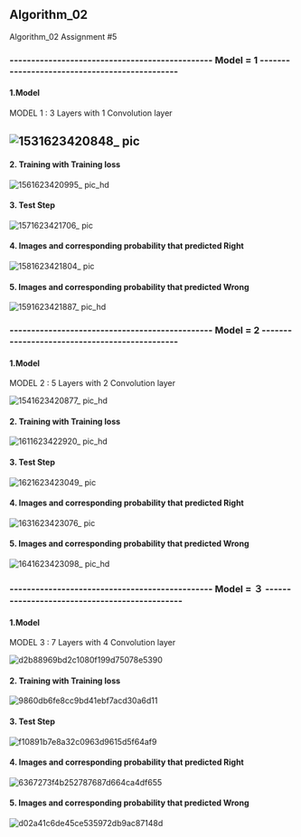 ## Algorithm_02
Algorithm_02  Assignment #5
### -----------------------------------------------   Model = 1   ----------------------------------------------


#### 1.Model

MODEL 1 : 3 Layers with 1 Convolution layer

## ![1531623420848_ pic](https://user-images.githubusercontent.com/80154495/121701284-523cf880-cb03-11eb-9193-4dbc142f3c9b.jpg)

#### 2. Training with Training loss

![1561623420995_ pic_hd](https://user-images.githubusercontent.com/80154495/121701667-b6f85300-cb03-11eb-9de6-9f670fe145ce.jpg)

#### 3. Test Step

![1571623421706_ pic](https://user-images.githubusercontent.com/80154495/121702334-5cabc200-cb04-11eb-9e8a-6490d0d41817.jpg)


#### 4. Images and corresponding probability that predicted Right

![1581623421804_ pic](https://user-images.githubusercontent.com/80154495/121702607-9b417c80-cb04-11eb-8e6a-7a11e961b698.jpg)

#### 5. Images and corresponding probability that predicted Wrong

![1591623421887_ pic_hd](https://user-images.githubusercontent.com/80154495/121702800-c6c46700-cb04-11eb-920c-9eaad6f6b2bf.jpg)


### -----------------------------------------------   Model = 2   ----------------------------------------------

#### 1.Model

MODEL 2 : 5 Layers with 2 Convolution layer

![1541623420877_ pic_hd](https://user-images.githubusercontent.com/80154495/121708829-87007e00-cb0a-11eb-92ac-102f755d0c50.jpg)

#### 2. Training with Training loss

![1611623422920_ pic_hd](https://user-images.githubusercontent.com/80154495/121709019-b0210e80-cb0a-11eb-8fb4-294768b5ae40.jpg)

#### 3. Test Step

![1621623423049_ pic](https://user-images.githubusercontent.com/80154495/121709089-c5963880-cb0a-11eb-8dfe-24b7eee63253.jpg)

#### 4. Images and corresponding probability that predicted Right

![1631623423076_ pic](https://user-images.githubusercontent.com/80154495/121709174-d9da3580-cb0a-11eb-8844-27bdb1656b58.jpg)

#### 5. Images and corresponding probability that predicted Wrong

![1641623423098_ pic_hd](https://user-images.githubusercontent.com/80154495/121709251-f0808c80-cb0a-11eb-8cfa-890636b5e29a.jpg)

### -----------------------------------------------   Model = ３   ----------------------------------------------

#### 1.Model

MODEL 3 : 7 Layers with 4 Convolution layer

![d2b88969bd2c1080f199d75078e5390](https://user-images.githubusercontent.com/80154495/121713023-f5dfd600-cb0e-11eb-9bf6-a1dd54bde41f.jpg)

#### 2. Training with Training loss

![9860db6fe8cc9bd41ebf7acd30a6d11](https://user-images.githubusercontent.com/80154495/121713038-fa0bf380-cb0e-11eb-95ae-84d4024c246d.jpg)

#### 3. Test Step

![f10891b7e8a32c0963d9615d5f64af9](https://user-images.githubusercontent.com/80154495/121713046-fe381100-cb0e-11eb-85a3-31844410a9c0.jpg)


#### 4. Images and corresponding probability that predicted Right

![6367273f4b252787687d664ca4df655](https://user-images.githubusercontent.com/80154495/121713135-16a82b80-cb0f-11eb-8927-aea2742c687c.jpg)

#### 5. Images and corresponding probability that predicted Wrong


![d02a41c6de45ce535972db9ac87148d](https://user-images.githubusercontent.com/80154495/121713148-1ad44900-cb0f-11eb-92f5-233e9219a2e7.jpg)



